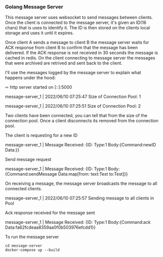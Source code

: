 ### Golang Message Server

This message server uses websocket to send messages between clients. Once the client is connected to the message server, it's given an ID(16 chars) that is uses to identify it. The ID is then stored on the clients local storage and uses it until it expires.

Once client A sends a message to client B the message server waits for ACK response from client B to confirm that the message has been delivered. If the ACK response is not received in 30 seconds the message is cached in redis. On the client connecting to message server the messages that were archived are retrived and sent back to the client.

I'll use the messages logged by the message server to explain what happens under the hood:

⇨ http server started on [::]:5000

message-server_1  | 2022/06/10 07:25:47 Size of Connection Pool:  1

message-server_1  | 2022/06/10 07:25:51 Size of Connection Pool:  2

Two clients have been connected, you can tell that from the size of the connection pool. Once a client disconnects its removed from the connection pool.

The client is requesting for a new ID

message-server_1  | Message Received: {ID: Type:1 Body:{Command:newID Data:<nil>}}

Send message request

message-server_1  | Message Received: {ID: Type:1 Body:{Command:sendMessage Data:map[from: text:Test to:Test]}}

On receiving a message, the message server broadcasts the message to all connected clients.

message-server_1  | 2022/06/10 07:25:57 Sending message to all clients in Pool

Ack response received for the message sent

message-server_1  | Message Received: {ID: Type:1 Body:{Command:ack Data:fa62fcdeaa8359aa0f0b503976efcdd1}}

To run the message server

```
cd message-server
docker-compose up --build
```

